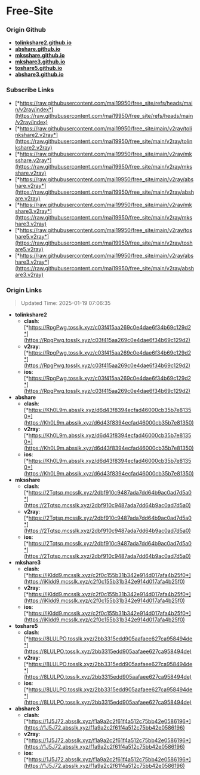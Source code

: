 # Free-Site

### Origin Github

- [**tolinkshare2.github.io**](https://github.com/tolinkshare2/tolinkshare2.github.io)
- [**abshare.github.io**](https://github.com/abshare/abshare.github.io)
- [**mksshare.github.io**](https://github.com/mksshare/mksshare.github.io)
- [**mkshare3.github.io**](https://github.com/mkshare3/mkshare3.github.io)
- [**toshare5.github.io**](https://github.com/toshare5/toshare5.github.io)
- [**abshare3.github.io**](https://github.com/abshare3/abshare3.github.io)

### Subscribe Links

- [*https://raw.githubusercontent.com/mai19950/free_site/refs/heads/main/v2ray/index*](https://raw.githubusercontent.com/mai19950/free_site/refs/heads/main/v2ray/index)
- [*https://raw.githubusercontent.com/mai19950/free_site/main/v2ray/tolinkshare2.v2ray*](https://raw.githubusercontent.com/mai19950/free_site/main/v2ray/tolinkshare2.v2ray)
- [*https://raw.githubusercontent.com/mai19950/free_site/main/v2ray/mksshare.v2ray*](https://raw.githubusercontent.com/mai19950/free_site/main/v2ray/mksshare.v2ray)
- [*https://raw.githubusercontent.com/mai19950/free_site/main/v2ray/abshare.v2ray*](https://raw.githubusercontent.com/mai19950/free_site/main/v2ray/abshare.v2ray)
- [*https://raw.githubusercontent.com/mai19950/free_site/main/v2ray/mkshare3.v2ray*](https://raw.githubusercontent.com/mai19950/free_site/main/v2ray/mkshare3.v2ray)
- [*https://raw.githubusercontent.com/mai19950/free_site/main/v2ray/toshare5.v2ray*](https://raw.githubusercontent.com/mai19950/free_site/main/v2ray/toshare5.v2ray)
- [*https://raw.githubusercontent.com/mai19950/free_site/main/v2ray/abshare3.v2ray*](https://raw.githubusercontent.com/mai19950/free_site/main/v2ray/abshare3.v2ray)

### Origin Links

> Updated Time: 2025-01-19 07:06:35

- **tolinkshare2**
  - **clash**: [*https://RpgPwg.tosslk.xyz/c03f415aa269c0e4dae6f34b69c129d2*](https://RpgPwg.tosslk.xyz/c03f415aa269c0e4dae6f34b69c129d2)
  - **v2ray**: [*https://RpgPwg.tosslk.xyz/c03f415aa269c0e4dae6f34b69c129d2*](https://RpgPwg.tosslk.xyz/c03f415aa269c0e4dae6f34b69c129d2)
  - **ios**: [*https://RpgPwg.tosslk.xyz/c03f415aa269c0e4dae6f34b69c129d2*](https://RpgPwg.tosslk.xyz/c03f415aa269c0e4dae6f34b69c129d2)
- **abshare**
  - **clash**: [*https://Kh0L9m.absslk.xyz/d6d43f8394ecfad46000cb35b7e81350*](https://Kh0L9m.absslk.xyz/d6d43f8394ecfad46000cb35b7e81350)
  - **v2ray**: [*https://Kh0L9m.absslk.xyz/d6d43f8394ecfad46000cb35b7e81350*](https://Kh0L9m.absslk.xyz/d6d43f8394ecfad46000cb35b7e81350)
  - **ios**: [*https://Kh0L9m.absslk.xyz/d6d43f8394ecfad46000cb35b7e81350*](https://Kh0L9m.absslk.xyz/d6d43f8394ecfad46000cb35b7e81350)
- **mksshare**
  - **clash**: [*https://2Tqtsp.mcsslk.xyz/2dbf910c9487ada7dd64b9ac0ad7d5a0*](https://2Tqtsp.mcsslk.xyz/2dbf910c9487ada7dd64b9ac0ad7d5a0)
  - **v2ray**: [*https://2Tqtsp.mcsslk.xyz/2dbf910c9487ada7dd64b9ac0ad7d5a0*](https://2Tqtsp.mcsslk.xyz/2dbf910c9487ada7dd64b9ac0ad7d5a0)
  - **ios**: [*https://2Tqtsp.mcsslk.xyz/2dbf910c9487ada7dd64b9ac0ad7d5a0*](https://2Tqtsp.mcsslk.xyz/2dbf910c9487ada7dd64b9ac0ad7d5a0)
- **mkshare3**
  - **clash**: [*https://iKldd9.mcsslk.xyz/c2f0c155b31b342e914d017afa4b25f0*](https://iKldd9.mcsslk.xyz/c2f0c155b31b342e914d017afa4b25f0)
  - **v2ray**: [*https://iKldd9.mcsslk.xyz/c2f0c155b31b342e914d017afa4b25f0*](https://iKldd9.mcsslk.xyz/c2f0c155b31b342e914d017afa4b25f0)
  - **ios**: [*https://iKldd9.mcsslk.xyz/c2f0c155b31b342e914d017afa4b25f0*](https://iKldd9.mcsslk.xyz/c2f0c155b31b342e914d017afa4b25f0)
- **toshare5**
  - **clash**: [*https://8LULPO.tosslk.xyz/2bb3315edd905aafaee627ca958494de*](https://8LULPO.tosslk.xyz/2bb3315edd905aafaee627ca958494de)
  - **v2ray**: [*https://8LULPO.tosslk.xyz/2bb3315edd905aafaee627ca958494de*](https://8LULPO.tosslk.xyz/2bb3315edd905aafaee627ca958494de)
  - **ios**: [*https://8LULPO.tosslk.xyz/2bb3315edd905aafaee627ca958494de*](https://8LULPO.tosslk.xyz/2bb3315edd905aafaee627ca958494de)
- **abshare3**
  - **clash**: [*https://1J5J72.absslk.xyz/f1a9a2c2f61f4a512c75bb42e0586196*](https://1J5J72.absslk.xyz/f1a9a2c2f61f4a512c75bb42e0586196)
  - **v2ray**: [*https://1J5J72.absslk.xyz/f1a9a2c2f61f4a512c75bb42e0586196*](https://1J5J72.absslk.xyz/f1a9a2c2f61f4a512c75bb42e0586196)
  - **ios**: [*https://1J5J72.absslk.xyz/f1a9a2c2f61f4a512c75bb42e0586196*](https://1J5J72.absslk.xyz/f1a9a2c2f61f4a512c75bb42e0586196)
